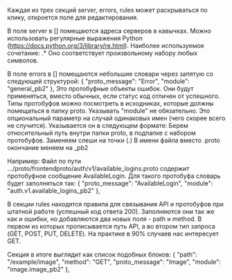 Каждая из трех секций server, errors, rules может раскрываться по клику, откроется поле для редактирования.

В поле server в [] помещаются адреса серверов в кавычках. Можно использовать регулярные выражения Python (https://docs.python.org/3/library/re.html). Наиболее используемое сочетание: .* Оно соответствует произвольному набору любых символов.

В поле errors в [] помещаются небольшие словари через запятую со следующей структурой:
{
    "proto_message": "Error",
    "module": "general_pb2"
},
Это протобуфные объекты ошибок. Они будут применяться, вместо обычных, если статус код отличен от успешного. Типы протобуфов можно посмотреть в исходниках, которые должны помещаться в папку proto. Указывать "module" не обязательно. Это опциональный параметр на случай одинаковых имен (чего скорее всего не случится). Указывается он в следующем формате:
Берем относительный путь внутри папки proto, в подпапке с набором протобуфов.
Заменяем слеши на точки (.)
В имени файла вместо .proto окончание меняем на _pb2

Например:
Файл по пути .../proto/frontendproto/auth/v1/available_logins.proto содержит протобуфное сообщение AvailableLogin. Для такого протобуфа словарь будет заполняться так:
{
    "proto_message": "AvailableLogin",
    "module": "auth.v1.available_logins_pb2"
},

В секции rules находятся правила для связывания API и протобуфов при штатной работе (успешный код ответа 200).
Заполняются они так же как и ошибки, но добавляются два новых поля - path и method. В первом из которых прописывается путь API, а во втором тип запроса (GET, POST, PUT, DELETE). На практике в 90% случаев нас интересует GET.

Секция в итоге выглядит как список подобных блоков:
{
    "path": "/example/image",
    "method": "GET",
    "proto_message": "Image",
    "module": "image.image_pb2"
},
